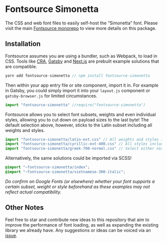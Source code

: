# Fontsource Simonetta

The CSS and web font files to easily self-host the “Simonetta” font. Please visit the main [Fontsource monorepo](https://github.com/DecliningLotus/fontsource) to view more details on this package.

## Installation

Fontsource assumes you are using a bundler, such as Webpack, to load in CSS. Tools like [CRA](https://create-react-app.dev/), [Gatsby](https://www.gatsbyjs.org/) and [Next.js](https://nextjs.org/) are prebuilt example solutions that are compatible.

```javascript
yarn add fontsource-simonetta // npm install fontsource-simonetta
```

Then within your app entry file or site component, import it in. For example in Gatsby, you could simply import it into your `layout.js` component or `gatsby-browser.js` for limited circumstances.

```javascript
import "fontsource-simonetta" //require("fontsource-simonetta")
```

Fontsource allows you to select font subsets, weights and even individual styles, allowing you to cut down on payload sizes to the last byte! The default selection above, however, sticks to the Latin subset including all weights and styles.

```javascript
import "fontsource-simonetta/latin-ext.css" // All weights and styles included.
import "fontsource-simonetta/cyrillic-ext-400.css" // All styles included.
import "fontsource-simonetta/greek-700-normal.css" // Select either normal or italic.
```

Alternatively, the same solutions could be imported via SCSS!

```scss
@import "~fontsource-simonetta/index";
@import "~fontsource-simonetta/vietnamese-300-italic";
```

_Do confirm on Google Fonts (or elsewhere) whether your font supports a certain subset, weight or style beforehand as these examples may not reflect actual compatibility._

## Other Notes

Feel free to star and contribute new ideas to this repository that aim to improve the performance of font loading, as well as expanding the existing library we already have. Any suggestions or ideas can be voiced via an [issue](https://github.com/DecliningLotus/fontsource/issues).
